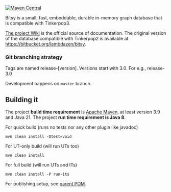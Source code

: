[![Maven Central](https://img.shields.io/maven-central/v/com.lambdazen/bitsy.svg?label=Maven%20Central)](https://search.maven.org/artifact/com.lambdazen/bitsy)

Bitsy is a small, fast, embeddable, durable in-memory graph database that is compatible with Tinkerpop3. 

[The project Wiki](https://github.com/lambdazen/bitsy/wiki) is the official source of documentation. The original version of the database compatible with Tinkerpop2 is available at https://bitbucket.org/lambdazen/bitsy. 

### Git branching strategy

Tags are named release-[version]. Versions start with 3.0. For e.g., release-3.0

Development happens on `master` branch.

## Building it

The project **build time requirement** is [Apache Maven](https://maven.apache.org/), at least version 3.9 and Java 21.
The project **run time requirement is Java 8**.

For quick build (runs no tests nor any other plugin like javadoc)

```
mvn clean install -Dtest=void
```

For UT-only build (will run UTs too)

```
mvn clean install
```

For full build (will run UTs and ITs)

```
mvn clean install -P run-its
```

For publishing setup, see [parent POM](https://github.com/maveniverse/parent).